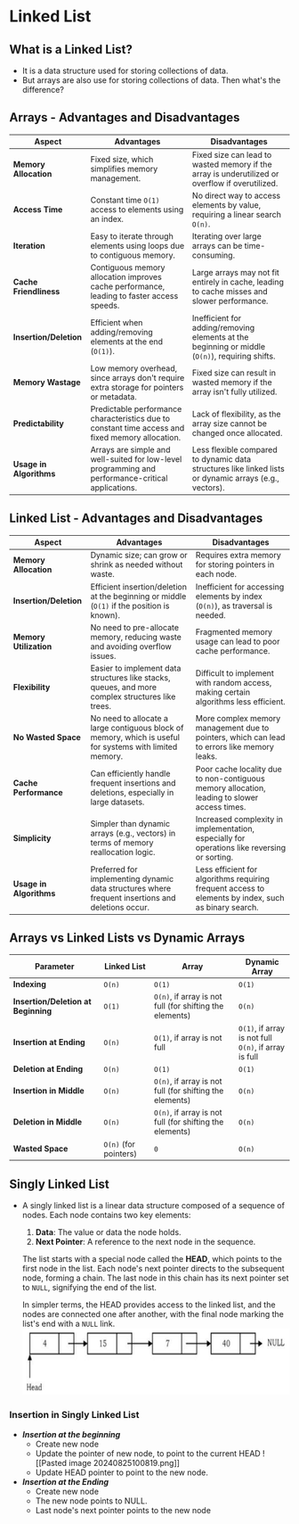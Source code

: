 # Linked List

## What is a Linked List?
- It is a data structure used for storing collections of data.
- But arrays are also use for storing collections of data. Then what's the difference?
## Arrays - Advantages and Disadvantages
| **Aspect**              | **Advantages**                                                                                     | **Disadvantages**                                                                                      |
| ----------------------- | -------------------------------------------------------------------------------------------------- | ------------------------------------------------------------------------------------------------------ |
| **Memory Allocation**   | Fixed size, which simplifies memory management.                                                    | Fixed size can lead to wasted memory if the array is underutilized or overflow if overutilized.        |
| **Access Time**         | Constant time `O(1)` access to elements using an index.                                            | No direct way to access elements by value, requiring a linear search `O(n)`.                           |
| **Iteration**           | Easy to iterate through elements using loops due to contiguous memory.                             | Iterating over large arrays can be time-consuming.                                                     |
| **Cache Friendliness**  | Contiguous memory allocation improves cache performance, leading to faster access speeds.          | Large arrays may not fit entirely in cache, leading to cache misses and slower performance.            |
| **Insertion/Deletion**  | Efficient when adding/removing elements at the end (`O(1)`).                                       | Inefficient for adding/removing elements at the beginning or middle (`O(n)`), requiring shifts.        |
| **Memory Wastage**      | Low memory overhead, since arrays don't require extra storage for pointers or metadata.            | Fixed size can result in wasted memory if the array isn't fully utilized.                              |
| **Predictability**      | Predictable performance characteristics due to constant time access and fixed memory allocation.   | Lack of flexibility, as the array size cannot be changed once allocated.                               |
| **Usage in Algorithms** | Arrays are simple and well-suited for low-level programming and performance-critical applications. | Less flexible compared to dynamic data structures like linked lists or dynamic arrays (e.g., vectors). |
## Linked List - Advantages and Disadvantages
| **Aspect**              | **Advantages**                                                                                           | **Disadvantages**                                                                                    |
| ----------------------- | -------------------------------------------------------------------------------------------------------- | ---------------------------------------------------------------------------------------------------- |
| **Memory Allocation**   | Dynamic size; can grow or shrink as needed without waste.                                                | Requires extra memory for storing pointers in each node.                                             |
| **Insertion/Deletion**  | Efficient insertion/deletion at the beginning or middle (`O(1)` if the position is known).               | Inefficient for accessing elements by index (`O(n)`), as traversal is needed.                        |
| **Memory Utilization**  | No need to pre-allocate memory, reducing waste and avoiding overflow issues.                             | Fragmented memory usage can lead to poor cache performance.                                          |
| **Flexibility**         | Easier to implement data structures like stacks, queues, and more complex structures like trees.         | Difficult to implement with random access, making certain algorithms less efficient.                 |
| **No Wasted Space**     | No need to allocate a large contiguous block of memory, which is useful for systems with limited memory. | More complex memory management due to pointers, which can lead to errors like memory leaks.          |
| **Cache Performance**   | Can efficiently handle frequent insertions and deletions, especially in large datasets.                  | Poor cache locality due to non-contiguous memory allocation, leading to slower access times.         |
| **Simplicity**          | Simpler than dynamic arrays (e.g., vectors) in terms of memory reallocation logic.                       | Increased complexity in implementation, especially for operations like reversing or sorting.         |
| **Usage in Algorithms** | Preferred for implementing dynamic data structures where frequent insertions and deletions occur.        | Less efficient for algorithms requiring frequent access to elements by index, such as binary search. |
## Arrays vs Linked Lists vs Dynamic Arrays
| **Parameter**                       | **Linked List**       | **Array**                                                | **Dynamic Array**                                        |
| ----------------------------------- | --------------------- | -------------------------------------------------------- | -------------------------------------------------------- |
| **Indexing**                        | `O(n)`                | `O(1)`                                                   | `O(1)`                                                   |
| **Insertion/Deletion at Beginning** | `O(1)`                | `O(n)`, if array is not full (for shifting the elements) | `O(n)`                                                   |
| **Insertion at Ending**             | `O(n)`                | `O(1)`, if array is not full                             | `O(1)`, if array is not full<br>`O(n)`, if array is full |
| **Deletion at Ending**              | `O(n)`                | `O(1)`                                                   | `O(1)`                                                   |
| **Insertion in Middle**             | `O(n)`                | `O(n)`, if array is not full (for shifting the elements) | `O(n)`                                                   |
| **Deletion in Middle**              | `O(n)`                | `O(n)`, if array is not full (for shifting the elements) | `O(n)`                                                   |
| **Wasted Space**                    | `O(n)` (for pointers) | `0`                                                      | `O(n)`                                                   |
## Singly Linked List
- A singly linked list is a linear data structure composed of a sequence of nodes. Each node contains two key elements:
	1. **Data**: The value or data the node holds.
	2. **Next Pointer**: A reference to the next node in the sequence.

	The list starts with a special node called the **HEAD**, which points to the first node in the list. Each node's next pointer directs to the subsequent node, forming a chain. The last node in this chain has its next pointer set to `NULL`, signifying the end of the list.

	In simpler terms, the HEAD provides access to the linked list, and the nodes are connected one after another, with the final node marking the list's end with a `NULL` link.
	![image](images/ll-1.png)
### Insertion in Singly Linked List
- ***Insertion at the beginning***
	- Create new node
	- Update the pointer of new node, to point to the current HEAD
	 ![[Pasted image 20240825100819.png]]
	- Update HEAD pointer to point to the new node.
- ***Insertion at the Ending***
	- Create new node
	- The new node points to NULL.
	- Last node's next pointer points to the new node